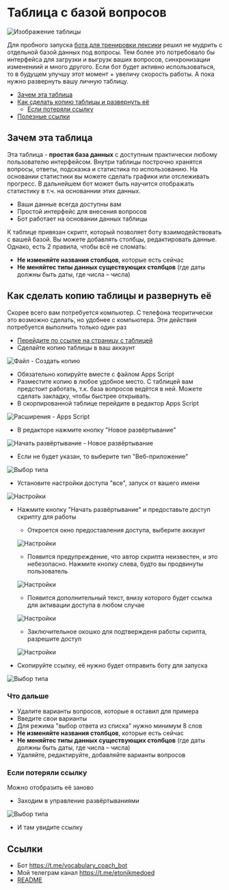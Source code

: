 # Таблица с базой вопросов

![Изображение таблицы](img/table.png)

Для пробного запуска [бота для тренировки лексики](https://t.me/vocabulary_coach_bot) решил не мудрить с отдельной базой данных под вопросы. Тем более это потребовало бы интерфейса для загрузки и выгрузк ваших вопросов, синхронизации изменениий и много другого. Если бот будет активно использоваться, то в будущем улучшу этот момент + увеличу скорость работы. А пока нужно развернуть вашу личную таблицу.

- [Зачем эта таблица](#Зачем-эта-таблица)
- [Как сделать копию таблицы и развернуть её](#Как-сделать-копию-таблицы-и-развернуть-её)
	- [Если потеряли ссылку](#Если-потеряли-ссылку)
- [Полезные ссылки](#Ссылки)

## Зачем эта таблица

Эта таблица - **простая база данных** с доступным практически любому пользователю интерфейсом.
Внутри таблицы построчно хранятся вопросы, ответы, подсказка и статистика по использованию.
На основании статистики вы можете сделать графики или отслеживать прогресс. В дальнейшем бот может быть научится отображать статистику в т.ч. на основаннии этих данных.

- Ваши данные всегда доступны вам
- Простой интерфейс для внесения вопросов
- Бот работает на основании данных таблицы

К таблице привязан скрипт, который позволяет боту взаимодействовать с вашей базой.
Вы можете добавлять столбцы, редактировать данные. Однако, есть 2 правила, чтобы всё не сломать:
- **Не изменяйте названия столбцов**, которые есть сейчас
- **Не меняйтес типы данных существующих столбцов**
(где даты должны быть даты, где числа – числа)

## Как сделать копию таблицы и развернуть её
Скорее всего вам потребуется компьютер.
С телефона теоритически это возможно сделать, но удобнее с компьютера.
Эти действия потребуется выполнить только один раз

- [Перейдите по ссылке на страницу с таблицей](https://docs.google.com/spreadsheets/d/1FvD3tg18_Gx9mD71T2cI6UiVrfnZ8ikgp0hAV7GpBeU/edit?usp=sharing)
- Сделайте копию таблицы в ваш аккаунт

![Файл - Создать копию](img/copy.png)
- Обязательно копируйте вместе с файлом Apps Script
- Разместите копию в любое удобное место. С таблицей вам предстоит работать, т.к. база вопросов ведётся в ней. Можете сделать закладку, чтобы быстрее открывать.
- В скорпированной таблице перейдите в редактор Apps Script

![Расширения - Apps Script](img/script.png)
- В редакторе нажмите кнопку "Новое развёртывание"

![Начать развёртывание - Новое развёртывание](img/deploy.png)
- Если не будет указан, то выберите тип "Веб-приложение"

![Выбор типа](img/type.png)
- Установите настройки доступа "все", запуск от вашего имени

![Настройки](img/settings.png)
- Нажмите кнопку "Начать развёртывание" и предоставьте доступ скрипту для работы
	- Откроется окно предоставления доступа, выберите аккаунт

	![Настройки](img/access1.png)
	- Появится предупреждение, что автор скрипта неизвестен, и это небезопасно. Нажмите кнопку слева, будто вы продвинуты пользователь

	![Настройки](img/access2.png)
	- Появится дополнительный текст, внизу которого будет ссылка для активации доступа в любом случае

	![Настройки](img/access3.png)
	- Заключительное окошко для подтвержденя работы скрипта, разрешите доступ

	![Настройки](img/access4.png)
- Скопируйте ссылку, её нужно будет отправить боту для запуска

![Выбор типа](img/url.png)
### Что дальше

- Удалите варианты вопросов, которые я оставил для примера
- Введите свои варианты
- Для режима "выбор ответа из списка" нужно минимум 8 слов
- **Не изменяйте названия столбцов**, которые есть сейчас
- **Не меняйтес типы данных существующих столбцов**
(где даты должны быть даты, где числа – числа)
- Удаляйте, редактируйте, добавляйте варианты вопросов

### Если потеряли ссылку
Можно отобразить её заново

- Заходим в управление развёртываниями

![Выбор типа](img/managment.png)
- И там увидите ссылку

## Ссылки
- Бот https://t.me/vocabulary_coach_bot
- Мой телеграм канал https://t.me/etonikmedoed
- [README](../README.md)
